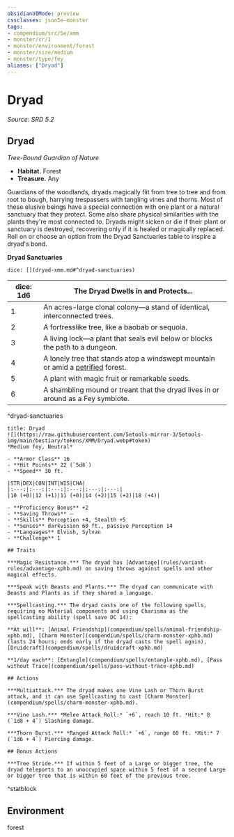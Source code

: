 ```yaml
---
obsidianUIMode: preview
cssclasses: json5e-monster
tags:
- compendium/src/5e/xmm
- monster/cr/1
- monster/environment/forest
- monster/size/medium
- monster/type/fey
aliases: ["Dryad"]
---
```

# Dryad
*Source: SRD 5.2*  

## Dryad

*Tree-Bound Guardian of Nature*

- **Habitat.** Forest  
- **Treasure.** Any  

Guardians of the woodlands, dryads magically flit from tree to tree and from root to bough, harrying trespassers with tangling vines and thorns. Most of these elusive beings have a special connection with one plant or a natural sanctuary that they protect. Some also share physical similarities with the plants they're most connected to. Dryads might sicken or die if their plant or sanctuary is destroyed, recovering only if it is healed or magically replaced. Roll on or choose an option from the Dryad Sanctuaries table to inspire a dryad's bond.

**Dryad Sanctuaries**

`dice: [](dryad-xmm.md#^dryad-sanctuaries)`

| dice: 1d6 | The Dryad Dwells in and Protects... |
|-----------|-------------------------------------|
| 1 | An acres-large clonal colony—a stand of identical, interconnected trees. |
| 2 | A fortresslike tree, like a baobab or sequoia. |
| 3 | A living lock—a plant that seals evil below or blocks the path to a dungeon. |
| 4 | A lonely tree that stands atop a windswept mountain or amid a [petrified](rules/conditions.md#Petrified) forest. |
| 5 | A plant with magic fruit or remarkable seeds. |
| 6 | A shambling mound or treant that the dryad lives in or around as a Fey symbiote. |
^dryad-sanctuaries

```ad-statblock
title: Dryad
![](https://raw.githubusercontent.com/5etools-mirror-3/5etools-img/main/bestiary/tokens/XMM/Dryad.webp#token)
*Medium fey, Neutral*

- **Armor Class** 16
- **Hit Points** 22 (`5d8`)
- **Speed** 30 ft.

|STR|DEX|CON|INT|WIS|CHA|
|:---:|:---:|:---:|:---:|:---:|:---:|
|10 (+0)|12 (+1)|11 (+0)|14 (+2)|15 (+2)|18 (+4)|

- **Proficiency Bonus** +2
- **Saving Throws** ⏤
- **Skills** Perception +4, Stealth +5
- **Senses** darkvision 60 ft., passive Perception 14
- **Languages** Elvish, Sylvan
- **Challenge** 1

## Traits

***Magic Resistance.*** The dryad has [Advantage](rules/variant-rules/advantage-xphb.md) on saving throws against spells and other magical effects.

***Speak with Beasts and Plants.*** The dryad can communicate with Beasts and Plants as if they shared a language.

***Spellcasting.*** The dryad casts one of the following spells, requiring no Material components and using Charisma as the spellcasting ability (spell save DC 14):

**At will**: [Animal Friendship](compendium/spells/animal-friendship-xphb.md), [Charm Monster](compendium/spells/charm-monster-xphb.md) (lasts 24 hours; ends early if the dryad casts the spell again), [Druidcraft](compendium/spells/druidcraft-xphb.md)

**1/day each**: [Entangle](compendium/spells/entangle-xphb.md), [Pass without Trace](compendium/spells/pass-without-trace-xphb.md)

## Actions

***Multiattack.*** The dryad makes one Vine Lash or Thorn Burst attack, and it can use Spellcasting to cast [Charm Monster](compendium/spells/charm-monster-xphb.md).

***Vine Lash.*** *Melee Attack Roll:* `+6`, reach 10 ft. *Hit:* 8 (`1d8 + 4`) Slashing damage.

***Thorn Burst.*** *Ranged Attack Roll:* `+6`, range 60 ft. *Hit:* 7 (`1d6 + 4`) Piercing damage.

## Bonus Actions

***Tree Stride.*** If within 5 feet of a Large or bigger tree, the dryad teleports to an unoccupied space within 5 feet of a second Large or bigger tree that is within 60 feet of the previous tree.
```
^statblock

## Environment

forest
